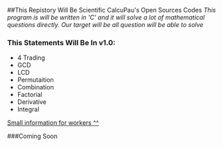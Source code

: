 ##This Repistory Will Be Scientific CalcuPau's Open Sources Codes
*This program is will be written in 'C' and it will solve a lot of mathematical questions directly.*
*Our target will be all question will be able to solve*

### This Statements Will Be In v1.0:
 - 4 Trading
 - GCD
 - LCD
 - Permutaition
 - Combination
 - Factorial
 - Derivative 
 - Integral


[Small information for workers ^^](https://github.com/SmallProjectsPau/CalcuPau/blob/master/info.txt)

###Coming Soon
